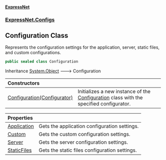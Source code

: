 #### [ExpressNet](ExpressNet.md 'ExpressNet')
### [ExpressNet.Configs](ExpressNet.Configs.md 'ExpressNet.Configs')

## Configuration Class

Represents the configuration settings for the application, server, static files, and custom configurations.

```csharp
public sealed class Configuration
```

Inheritance [System.Object](https://docs.microsoft.com/en-us/dotnet/api/System.Object 'System.Object') &#129106; Configuration

| Constructors | |
| :--- | :--- |
| [Configuration(Configurator)](ExpressNet.Configs.Configuration.Configuration(ExpressNet.Configs.Configurator).md 'ExpressNet.Configs.Configuration.Configuration(ExpressNet.Configs.Configurator)') | Initializes a new instance of the [Configuration](ExpressNet.Configs.Configuration.md 'ExpressNet.Configs.Configuration') class with the specified configurator. |

| Properties | |
| :--- | :--- |
| [Application](ExpressNet.Configs.Configuration.Application.md 'ExpressNet.Configs.Configuration.Application') | Gets the application configuration settings. |
| [Custom](ExpressNet.Configs.Configuration.Custom.md 'ExpressNet.Configs.Configuration.Custom') | Gets the custom configuration settings. |
| [Server](ExpressNet.Configs.Configuration.Server.md 'ExpressNet.Configs.Configuration.Server') | Gets the server configuration settings. |
| [StaticFiles](ExpressNet.Configs.Configuration.StaticFiles.md 'ExpressNet.Configs.Configuration.StaticFiles') | Gets the static files configuration settings. |
